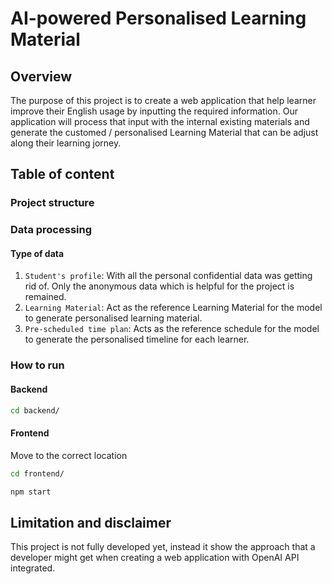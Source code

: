 # AI-powered Personalised Learning Material
## Overview
The purpose of this project is to create a web application that help learner improve their English usage by inputting the required information. Our application will process that input with the internal existing materials and generate the customed / personalised Learning Material that can be adjust along their learning jorney.
## Table of content
### Project structure
### Data processing
#### Type of data
1. ``Student's profile``: With all the personal confidential data was getting rid of. Only the anonymous data which is helpful for the project is remained.
2. ``Learning Material``: Act as the reference Learning Material for the model to generate personalised learning material.
3. ``Pre-scheduled time plan``: Acts as the reference schedule for the model to generate the personalised timeline for each learner.
### How to run 
#### Backend
```bash
cd backend/
```
#### Frontend
Move to the correct location
```bash
cd frontend/
```

```bash
npm start
```


## Limitation and disclaimer
This project is not fully developed yet, instead it show the approach that a developer might get when creating a web application with OpenAI API integrated.